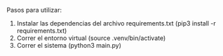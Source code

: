 Pasos para utilizar:

1. Instalar las dependencias del archivo requirements.txt (pip3 install -r requirements.txt)
2. Correr el entorno virtual (source .venv/bin/activate)
3. Correr el sistema (python3 main.py)
